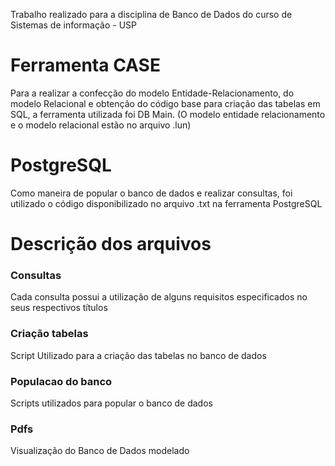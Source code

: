 Trabalho realizado para a disciplina de Banco de Dados do curso de Sistemas de informação - USP

# Ferramenta CASE
Para a realizar a confecção do modelo Entidade-Relacionamento, do modelo Relacional e obtenção do código base para criação das tabelas em SQL, a ferramenta utilizada foi DB Main.
(O modelo entidade relacionamento e o modelo relacional estão no arquivo .lun)

# PostgreSQL
Como maneira de popular o banco de dados e realizar consultas, foi utilizado o código disponibilizado no arquivo .txt na ferramenta PostgreSQL

# Descrição dos arquivos
### Consultas
Cada consulta possui a utilização de alguns requisitos especificados no seus respectivos títulos

### Criação tabelas
Script Utilizado para a criação das tabelas no banco de dados

### Populacao do banco
Scripts utilizados para popular o banco de dados

### Pdfs
Visualização do Banco de Dados modelado
